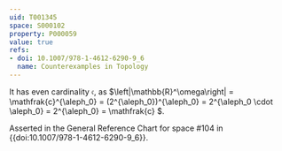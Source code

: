 ```yaml
---
uid: T001345
space: S000102
property: P000059
value: true
refs:
- doi: 10.1007/978-1-4612-6290-9_6
  name: Counterexamples in Topology
---
```


It has even cardinality $\mathfrak{c}$, as $\left|\mathbb{R}^\omega\right| = \mathfrak{c}^{\aleph_0} = (2^{\aleph_0})^{\aleph_0} = 2^{\aleph_0 \cdot \aleph_0} = 2^{\aleph_0} = \mathfrak{c} $.

Asserted in the General Reference Chart for space #104 in
{{doi:10.1007/978-1-4612-6290-9_6}}.
